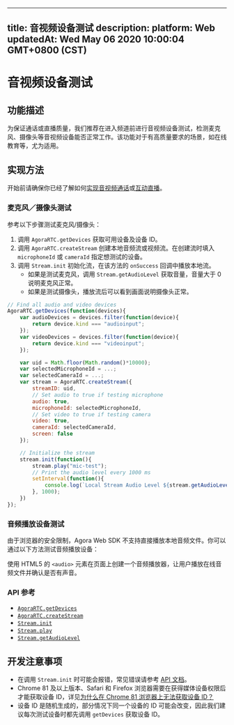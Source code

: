 
---
title: 音视频设备测试
description: 
platform: Web
updatedAt: Wed May 06 2020 10:00:04 GMT+0800 (CST)
---
# 音视频设备测试
## 功能描述

为保证通话或直播质量，我们推荐在进入频道前进行音视频设备测试，检测麦克风、摄像头等音视频设备能否正常工作。该功能对于有高质量要求的场景，如在线教育等，尤为适用。

## 实现方法

开始前请确保你已经了解如何[实现音视频通话](../../cn/Voice/start_call_web.md)或[互动直播](../../cn/Voice/start_live_web.md)。

### 麦克风／摄像头测试

参考以下步骤测试麦克风/摄像头：
1. 调用 `AgoraRTC.getDevices` 获取可用设备及设备 ID。
2. 调用 `AgoraRTC.createStream` 创建本地音频流或视频流。在创建流时填入 `microphoneId` 或 `cameraId` 指定想测试的设备。
3. 调用 `Stream.init` 初始化流，在该方法的 `onSuccess` 回调中播放本地流。
   - 如果是测试麦克风，调用 `Stream.getAudioLevel` 获取音量，音量大于 0 说明麦克风正常。
   - 如果是测试摄像头，播放流后可以看到画面说明摄像头正常。

```javascript
// Find all audio and video devices
AgoraRTC.getDevices(function(devices){
    var audioDevices = devices.filter(function(device){
        return device.kind === "audioinput";
    });
    var videoDevices = devices.filter(function(device){
        return device.kind === "videoinput";
    });

    var uid = Math.floor(Math.random()*10000);
    var selectedMicrophoneId = ...;
    var selectedCameraId = ...;
    var stream = AgoraRTC.createStream({
        streamID: uid,
        // Set audio to true if testing microphone
        audio: true,
        microphoneId: selectedMicrophoneId,
        // Set video to true if testing camera
        video: true,
        cameraId: selectedCameraId,
        screen: false
    });

    // Initialize the stream
    stream.init(function(){
        stream.play("mic-test");
        // Print the audio level every 1000 ms
        setInterval(function(){
            console.log(`Local Stream Audio Level ${stream.getAudioLevel()}`);
        }, 1000);
    })
});
```

### 音频播放设备测试

由于浏览器的安全限制，Agora Web SDK 不支持直接播放本地音频文件。你可以通过以下方法测试音频播放设备：

使用 HTML5 的 `<audio>` 元素在页面上创建一个音频播放器，让用户播放在线音频文件并确认是否有声音。

### API 参考

- [`AgoraRTC.getDevices`](https://docs.agora.io/cn/Voice/API%20Reference/web/globals.html#getdevices)
- [`AgoraRTC.createStream`](https://docs.agora.io/cn/Voice/API%20Reference/web/globals.html#createstream)
- [`Stream.init`](https://docs.agora.io/cn/Voice/API%20Reference/web/interfaces/agorartc.stream.html#init)
- [`Stream.play`](https://docs.agora.io/cn/Voice/API%20Reference/web/interfaces/agorartc.stream.html#play)
- [`Stream.getAudioLevel`](https://docs.agora.io/cn/Voice/API%20Reference/web/interfaces/agorartc.stream.html#getaudiolevel)


## 开发注意事项

- 在调用 `Stream.init` 时可能会报错，常见错误请参考 [API 文档](https://docs.agora.io/cn/Voice/API%20Reference/web/interfaces/agorartc.stream.html#init)。
- Chrome 81 及以上版本、Safari 和 Firefox 浏览器需要在获得媒体设备权限后才能获取设备 ID，详见[为什么在 Chrome 81 浏览器上无法获取设备 ID？](../../cn/faq/empty_deviceId.md)
- 设备 ID 是随机生成的，部分情况下同一个设备的 ID 可能会改变，因此我们建议每次测试设备时都先调用 `getDevices` 获取设备 ID。
